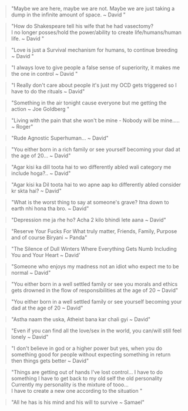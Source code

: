 
>"Maybe we are here, maybe we are not. Maybe we are just taking a dump in the infinite amount of space. ~ David "  
  
  
  
>"How do Shakespeare tell his wife that he had vasectomy?  
>I no longer posses/hold the power/ability to create life/humans/human life. ~ David "  
  
  
>"Love is just a Survival mechanism for humans, to continue breeding ~ David "  
  
  
>"I always love to give people a false sense of superiority, it makes me the one in control ~ David "  
  
>"I Really don't care about people it's just my OCD gets triggered so I have to do the rituals ~ David"  
  
>"Something in the air tonight cause everyone but me getting the action ~ Joe Goldberg "  
  
  
>"Living with the pain that she won't be mine - Nobody will be mine..... ~ Roger"  
  
  
>"Rude Agnostic Superhuman... ~ David"  
  
  
>"You either born in a rich family or see yourself becoming your dad at the age of 20... ~ David"  
  
>"Agar kisi ka dill toota hai to wo differently abled wali category me include hoga?.. ~ David"  
  
>"Agar kisi ka Dil toota hai to wo apne aap ko differently abled consider kr skta hai? ~ David"  
  
>"What is the worst thing to say at someone's grave? Itna down to earth nhi hona tha bro. ~ David"  
  
>"Depression me ja rhe ho? Acha 2 kilo bhindi lete aana ~ David"  
  
>"Reserve Your Fucks For What truly matter, Friends, Family, Purpose and of course Biryani ~ Panda"  
  
>"The Silence of Dull Winters Where Everything Gets Numb Including You and Your Heart ~ David'  
  
>"Someone who enjoys my madness not an idiot who expect me to be normal ~ David"  
  
>"You either born in a well settled family or see you morals and ethics gets drowned in the flow of responsibilities at the age of 20 ~ David"  
  
>"You either born in a well settled family or see yourself becoming your dad at the age of 20 ~ David"  
  
>"Astha naam the uska, Atheist bana kar chali gyi ~ David"  
  
>"Even if you can find all the love/sex in the world, you can/will still feel lonely ~ David"  
  
>"I don't believe in god or a higher power but yes, when you do something good for people without expecting something in return then things gets better ~ David"  
  
>"Things are getting out of hands I've lost control... I have to do something I have to get back to my old self the old personality  
  Currently my personality is the mixture of tooo...  
I have to create a new one according to the situation "

>"All he has is his mind and his will to survive ~ Samael"  